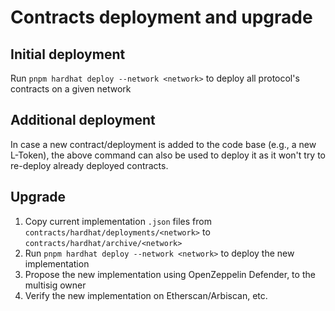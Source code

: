 # Contracts deployment and upgrade

## Initial deployment

Run `pnpm hardhat deploy --network <network>` to deploy all protocol's contracts on a given network

## Additional deployment

In case a new contract/deployment is added to the code base (e.g., a new L-Token), the above command can also be used to deploy it as it won't try to re-deploy already deployed contracts.

## Upgrade

1. Copy current implementation `.json` files from `contracts/hardhat/deployments/<network>` to `contracts/hardhat/archive/<network>`
2. Run `pnpm hardhat deploy --network <network>` to deploy the new implementation
3. Propose the new implementation using OpenZeppelin Defender, to the multisig owner
4. Verify the new implementation on Etherscan/Arbiscan, etc.
